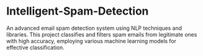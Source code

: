 # Intelligent-Spam-Detection
An advanced email spam detection system using NLP techniques and libraries. This project classifies and filters spam emails from legitimate ones with high accuracy, employing various machine learning models for effective classification.
